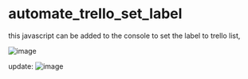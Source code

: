 # automate_trello_set_label
this javascript can be added to the console to set the label to trello list,

![image](https://user-images.githubusercontent.com/55125302/222796560-1a665d91-cea3-4c62-aec9-bc68f789815a.png)

update:
![image](https://user-images.githubusercontent.com/55125302/222796796-f6c0d85d-7fd2-4c2e-af4f-7e1d1e4477cb.png)
